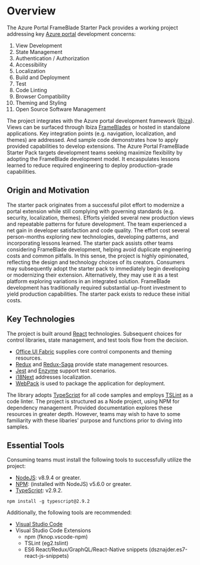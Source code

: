 # Overview

The Azure Portal FrameBlade Starter Pack provides a working project addressing key [Azure portal](https://azure.microsoft.com/en-us/features/azure-portal/) development concerns:

1. View Development
2. State Management
3. Authentication / Authorization
4. Accessibility
5. Localization
6. Build and Deployment
7. Test
8. Code Linting
9. Browser Compatibility
10. Theming and Styling
11. Open Source Software Management

The project integrates with the Azure portal development framework ([Ibiza](https://github.com/Azure/portaldocs)).  Views can be surfaced through Ibiza [FrameBlades](https://github.com/Azure/portaldocs/blob/master/portal-sdk/generated/top-blades-frameblade.md) or hosted in standalone applications.  Key integration points (e.g. navigation, localization, and themes) are addressed.  And sample code demonstrates how to apply provided capabilities to develop extensions.  The Azure Portal FrameBlade Starter Pack targets development teams seeking maximize flexibility by adopting the FrameBlade development model.  It encaspulates lessons learned to reduce required engineering to deploy production-grade capabilities.


## Origin and Motivation
The starter pack originates from a successful pilot effort to modernize a portal extension while still complying with governing standards (e.g. security, localization, themes).  Efforts yielded several new production views and repeatable patterns for future development.  The team experienced a net gain in developer satisfaction and code quality.  The effort cost several person-months exploring new technologies, developing patterns, and incorporating lessons learned.  The starter pack assists other teams considering FrameBlade development, helping avoid duplicate engineering costs and common pitfalls.  In this sense, the project is highly opinionated, reflecting the design and technology choices of its creators.  Consumers may subsequently adopt the starter pack to immediately begin developing or modernizing their extension.  Alternatively, they may use it as a test platform exploring variations in an integrated solution.  FrameBlade development has traditionally required substantial up-front investment to yield production capabilities.  The starter pack exists to reduce these initial costs.

## Key Technologies
The project is built around [React](https://reactjs.org/) technologies.  Subsequent choices for control libraries, state management, and test tools flow from the decision.  

* [Office UI Fabric](https://developer.microsoft.com/en-us/fabric) supplies core control components and theming resources.
* [Redux](https://redux.js.org/) and [Redux-Saga](https://github.com/redux-saga/redux-saga) provide state management resources.  
* [Jest](https://jestjs.io/) and [Enzyme](https://github.com/airbnb/enzyme) support test scenarios.
* [i18Next](https://www.i18next.com/) addresses localization.
* [WebPack](https://webpack.js.org/) is used to package the application for deployment.

The library adopts [TypeScript](https://www.typescriptlang.org/) for all code samples and employs [TSLint](https://palantir.github.io/tslint/) as a code linter.  The project is structured as a Node project, using NPM for dependency management.  Provided documentation explores these resources in greater depth.  However, teams may wish to have to some familiarity with these libaries' purpose and functions prior to diving into samples.     

## Essential Tools
Consuming teams must install the following tools to successfully utilize the project:

* [NodeJS](https://nodejs.org/en/): v8.9.4 or greater.
* [NPM](https://www.npmjs.com/): (installed with NodeJS) v5.6.0 or greater.
* [TypeScript](https://www.typescriptlang.org/): v2.9.2. 
 ```
npm install -g typescript@2.9.2 
```

Additionally, the following tools are recommended:

* [Visual Studio Code](https://code.visualstudio.com/)
* Visual Studio Code Extensions
 	* npm (fknop.vscode-npm)
    * TSLint (eg2.tslint)
    * ES6 React/Redux/GraphQL/React-Native snippets (dsznajder.es7-react-js-snippets)
